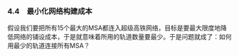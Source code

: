 ### 4.4　最小化网络构建成本

假设我们要把所有15个最大的MSA都连入超级高铁网络，目标是要最大限度地降低网络的铺设成本，于是就意味着所用的轨道数量要最少。于是问题就成了：如何用最少的轨道连接所有MSA？

